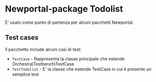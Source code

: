 # Newportal-package Todolist

E' usato come punto di partenza per alcuni pacchetti Newportal.

Test cases
----------

Il pacchetto include alcuni casi di test:

* `TestCase` - Rappresenta la classe principale che estende Orchestra\Testbench\TestCase 
* `TestTodolist` - E' la classe che estende TestCase in cui è presente un semplice test